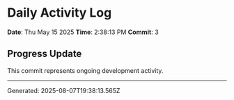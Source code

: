 # Daily Activity Log

**Date**: Thu May 15 2025
**Time**: 2:38:13 PM
**Commit**: 3

## Progress Update

This commit represents ongoing development activity.

---
Generated: 2025-08-07T19:38:13.565Z
